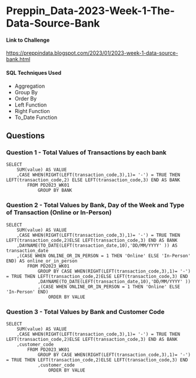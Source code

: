 # Preppin_Data-2023-Week-1-The-Data-Source-Bank

#### Link to Challenge

https://preppindata.blogspot.com/2023/01/2023-week-1-data-source-bank.html

#### SQL Techniques Used

- Aggregation
- Group By
- Order By
- Left Function
- Right Function
- To_Date Function

## Questions

### Question 1 - Total Values of Transactions by each bank

```
SELECT 
    SUM(value) AS VALUE
    ,CASE WHEN(RIGHT(LEFT(transaction_code,3),1)= '-') = TRUE THEN LEFT(transaction_code,2) ELSE LEFT(transaction_code,3) END AS BANK
        FROM PD2023_WK01
            GROUP BY BANK

```

### Question 2 - Total Values by Bank, Day of the Week and Type of Transaction (Online or In-Person)

```
SELECT 
    SUM(value) AS VALUE
    ,CASE WHEN(RIGHT(LEFT(transaction_code,3),1)= '-') = TRUE THEN LEFT(transaction_code,2)ELSE LEFT(transaction_code,3) END AS BANK
    ,DAYNAME(TO_DATE(LEFT(transaction_date,10),'DD/MM/YYYY' )) AS transaction_date
    ,(CASE WHEN ONLINE_OR_IN_PERSON = 1 THEN 'Online' ELSE 'In-Person' END) AS online_or_in_person  
        FROM PD2023_WK01
            GROUP BY CASE WHEN(RIGHT(LEFT(transaction_code,3),1)= '-') = TRUE THEN LEFT(transaction_code,2)ELSE LEFT(transaction_code,3) END
            ,DAYNAME(TO_DATE(LEFT(transaction_date,10),'DD/MM/YYYY' ))
            ,(CASE WHEN ONLINE_OR_IN_PERSON = 1 THEN 'Online' ELSE 'In-Person' END)
                ORDER BY VALUE

```

### Question 3 - Total Values by Bank and Customer Code

```
SELECT 
    SUM(value) AS VALUE
    ,CASE WHEN(RIGHT(LEFT(transaction_code,3),1)= '-') = TRUE THEN LEFT(transaction_code,2)ELSE LEFT(transaction_code,3) END AS BANK
    ,customer_code
        FROM PD2023_WK01
            GROUP BY CASE WHEN(RIGHT(LEFT(transaction_code,3),1)= '-') = TRUE THEN LEFT(transaction_code,2)ELSE LEFT(transaction_code,3) END
            ,customer_code
                ORDER BY VALUE

```

















